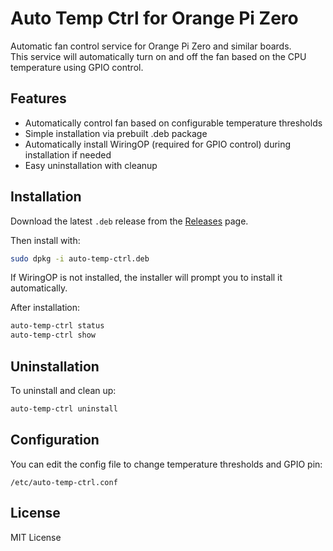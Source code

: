 # Auto Temp Ctrl for Orange Pi Zero

Automatic fan control service for Orange Pi Zero and similar boards.  
This service will automatically turn on and off the fan based on the CPU temperature using GPIO control.

## Features

- Automatically control fan based on configurable temperature thresholds
- Simple installation via prebuilt .deb package
- Automatically install WiringOP (required for GPIO control) during installation if needed
- Easy uninstallation with cleanup

## Installation

Download the latest `.deb` release from the [Releases](https://github.com/Anthony-s-Personal-Projects/orange-pi-zero-auto-temp-ctrl/releases) page.

Then install with:

```bash
sudo dpkg -i auto-temp-ctrl.deb
```

If WiringOP is not installed, the installer will prompt you to install it automatically.

After installation:

```bash
auto-temp-ctrl status
auto-temp-ctrl show
```

## Uninstallation

To uninstall and clean up:

```bash
auto-temp-ctrl uninstall
```

## Configuration

You can edit the config file to change temperature thresholds and GPIO pin:

```
/etc/auto-temp-ctrl.conf
```

## License

MIT License
